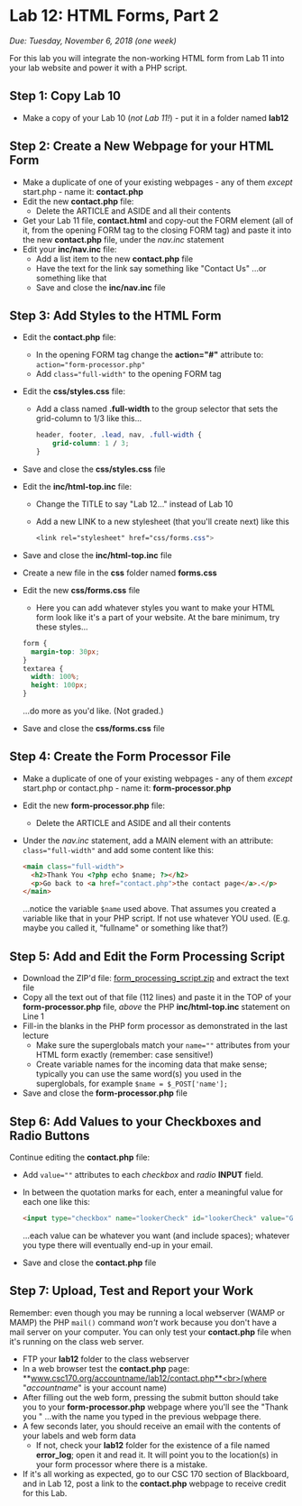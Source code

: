 # Lab 12: HTML Forms, Part 2
*Due: Tuesday, November 6, 2018 (one week)*

For this lab you will integrate the non-working HTML form from Lab 11 into your lab website and power it with a PHP script.

## Step 1: Copy Lab 10

- Make a copy of your Lab 10 (*not Lab 11!*) - put it in a folder named **lab12**

## Step 2: Create a New Webpage for your HTML Form

- Make a duplicate of one of your existing webpages - any of them *except* start.php - name it: **contact.php**
- Edit the new **contact.php** file:
  - Delete the ARTICLE and ASIDE and all their contents
- Get your Lab 11 file, **contact.html** and copy-out the FORM element (all of it, from the opening FORM tag to the closing FORM tag) and paste it into the new **contact.php** file, under the *nav.inc* statement
- Edit your **inc/nav.inc** file:
  - Add a list item to the new **contact.php** file
  - Have the text for the link say something like "Contact Us" ...or something like that
  - Save and close the **inc/nav.inc** file

## Step 3: Add Styles to the HTML Form

- Edit the **contact.php** file:

  - In the opening FORM tag change the **action="#"** attribute to:<br> `action="form-processor.php"`
  - Add `class="full-width"` to the opening FORM tag

- Edit the **css/styles.css** file:

  - Add a class named **.full-width** to the group selector that sets the grid-column to 1/3 like this...

    ```css
    header, footer, .lead, nav, .full-width {
    	grid-column: 1 / 3;
    }
    ```

- Save and close the **css/styles.css** file

- Edit the **inc/html-top.inc** file:

  - Change the TITLE to say "Lab 12..." instead of Lab 10

  - Add a new LINK to a new stylesheet (that you'll create next) like this

    ```css
    <link rel="stylesheet" href="css/forms.css">
    ```

- Save and close the **inc/html-top.inc** file

- Create a new file in the **css** folder named **forms.css**

- Edit the new **css/forms.css** file

  - Here you can add whatever styles you want to make your HTML form look like it's a part of your website.  At the bare minimum, try these styles...

  ```css
  form { 
  	margin-top: 30px;
  }
  textarea {
  	width: 100%;
  	height: 100px;
  }
  ```

  ...do more as you'd like.  (Not graded.)

- Save and close the **css/forms.css** file


## Step 4: Create the Form Processor File

- Make a duplicate of one of your existing webpages - any of them *except* start.php or contact.php - name it: **form-processor.php**

- Edit the new **form-processor.php** file:

  - Delete the ARTICLE and ASIDE and all their contents

- Under the *nav.inc* statement, add a MAIN element with an attribute: `class="full-width"` and add some content like this:

  ```html
  <main class="full-width">
    <h2>Thank You <?php echo $name; ?></h2>
    <p>Go back to <a href="contact.php">the contact page</a>.</p>
  </main>
  ```

  ...notice the variable `$name` used above.  That assumes you created a variable like that in your PHP script.  If not use whatever YOU used.  (E.g. maybe you called it, "fullname" or something like that?)

## Step 5: Add and Edit the Form Processing Script

- Download the ZIP'd file: [form_processing_script.zip](http://csc170.org/rkostin/distribution/form_processing_script.zip) and extract the text file 
- Copy all the text out of that file (112 lines) and paste it in the TOP of your **form-processor.php** file, *above* the PHP **inc/html-top.inc** statement on Line 1
- Fill-in the blanks in the PHP form processor as demonstrated in the last lecture 
  - Make sure the superglobals match your `name=""` attributes from your HTML form exactly (remember: case sensitive!)
  - Create variable names for the incoming data that make sense; typically you can use the same word(s) you used in the superglobals, for example `$name = $_POST['name'];`
- Save and close the **form-processor.php** file

## Step 6: Add Values to your Checkboxes and Radio Buttons

Continue editing the **contact.php** file:

- Add `value=""` attributes to each *checkbox* and *radio* **INPUT** field.  

- In between the quotation marks for each, enter a meaningful value for each one like this:

  ```html
  <input type="checkbox" name="lookerCheck" id="lookerCheck" value="Good Looking">
  ```

  ...each value can be whatever you want (and include spaces); whatever you type there will eventually end-up in your email.

- Save and close the **contact.php** file

## Step 7: Upload, Test and Report your Work

Remember: even though you may be  running a local webserver (WAMP or MAMP) the PHP `mail()` command *won't* work because you don't have a mail server on your computer.  You can only test your **contact.php** file when it's running on the class web server.

- FTP your **lab12** folder to the class webserver 
- In a web browser test the **contact.php** page:<br> **www.csc170.org/accountname/lab12/contact.php**<br>(where "*accountname*" is your account name)
- After filling out the web form, pressing the submit button should take you to your **form-processor.php** webpage where you'll see the "Thank you " ...with the name you typed in the previous webpage there.
- A few seconds later, you should receive an email with the contents of your labels and web form data
  - If not, check your **lab12** folder for the existence of a file named **error_log**; open it and read it.  It will point you to the location(s) in your form processor where there is a mistake.
- If it's all working as expected, go to our CSC 170 section of Blackboard, and in Lab 12, post a link to the **contact.php** webpage to receive credit for this Lab.

